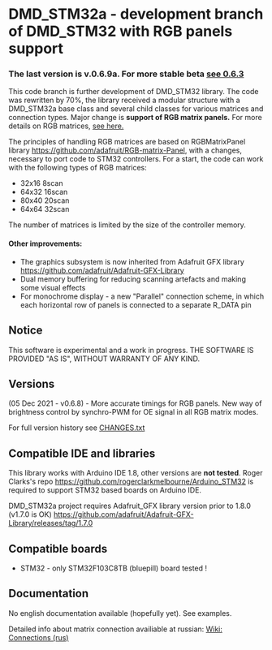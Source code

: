 # DMD_STM32a - development branch of DMD_STM32 with RGB panels support
### The last version is v.0.6.9a. For more stable beta [see 0.6.3](https://github.com/board707/DMD_STM32/releases/tag/v0.6.3)
This code branch is further development of DMD_STM32 library. The code was rewritten by 70%, the library received a modular structure with a DMD_STM32a base class and several child classes for various matrices and connection types. Major change is **support of RGB matrix panels.** For more details on RGB matrices, [ see here.](https://cdn-learn.adafruit.com/downloads/pdf/32x16-32x32-rgb-led-matrix.pdf)

The principles of handling RGB matrices are based on RGBMatrixPanel library https://github.com/adafruit/RGB-matrix-Panel, with a changes, necessary to port code to STM32 controllers. For a start, the code can work with the following types of RGB matrices:

- 32x16 8scan
- 64x32 16scan
- 80x40 20scan
- 64x64 32scan

The number of matrices is limited by the size of the controller memory.

#### Other improvements:
 - The graphics subsystem is now inherited from Adafruit GFX library https://github.com/adafruit/Adafruit-GFX-Library
 - Dual memory buffering for reducing scanning artefacts and making some visual effects
 - For monochrome display - a new "Parallel" connection scheme, in which each horizontal row of panels is connected to a separate R_DATA pin
 

Notice
------
This software is experimental and a work in progress. THE SOFTWARE IS PROVIDED "AS IS", WITHOUT WARRANTY OF ANY KIND.

Versions
---------
(05 Dec 2021 - v0.6.8) - More accurate timings for RGB panels. New way of brightness control by synchro-PWM for OE signal in all RGB matrix modes.

For full version history see [CHANGES.txt](CHANGES.txt)

Compatible IDE and libraries
----------
This library works with Arduino IDE 1.8, other versions are **not tested**. Roger Clarks's repo https://github.com/rogerclarkmelbourne/Arduino_STM32 is required to support STM32 based boards on Arduino IDE.

DMD_STM32a project requires Adafruit_GFX library version prior to 1.8.0 (v1.7.0 is OK) https://github.com/adafruit/Adafruit-GFX-Library/releases/tag/1.7.0

Compatible boards
-----------------

* STM32 - only STM32F103C8TB (bluepill) board tested !

Documentation
-----------
No english documentation available (hopefully yet). See examples.

Detailed info about matrix connection availiable at russian: [Wiki: Connections (rus)](https://github.com/board707/DMD_STM32/wiki/Connecting-for-Monochrome-(rus))
